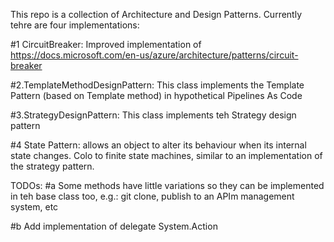 This repo is a collection of Architecture and Design Patterns. Currently tehre are four implementations:

#1 CircuitBreaker: Improved implementation of https://docs.microsoft.com/en-us/azure/architecture/patterns/circuit-breaker

#2.TemplateMethodDesignPattern: This class implements the Template Pattern (based on Template method) in hypothetical Pipelines As Code

#3.StrategyDesignPattern: This class implements teh Strategy design pattern 

#4 State Pattern: allows an object to alter its behaviour when its internal state changes. Colo to finite state machines, similar to an implementation of the strategy pattern.

TODOs: 
#a Some methods have little variations so they can be implemented in teh base class too, e.g.: git clone, publish to an APIm management system, etc

#b Add implementation of delegate System.Action